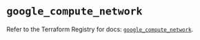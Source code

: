 # `google_compute_network`

Refer to the Terraform Registry for docs: [`google_compute_network`](https://registry.terraform.io/providers/hashicorp/google/6.35.0/docs/resources/compute_network).
